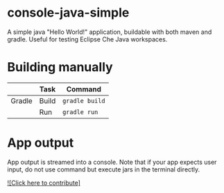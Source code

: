 # console-java-simple

A simple java "Hello World!" application, buildable with both maven and gradle. Useful for testing Eclipse Che Java workspaces.


# Building manually

|        | Task  | Command                    |
| ------ | ----- | -------------------------- |
| Gradle | Build | `gradle build`             |
|        | Run   | `gradle run`               |


# App output

App output is streamed into a console. Note that if your app expects user input, do not use command but execute jars in the terminal directly.

[![Click here to contribute]](https://codeready-openshift-workspaces.oms01-poc-os-dal10-85324c52898dd6a34a32489ae17c810f-0000.us-south.containers.appdomain.cloud/factory?url=https://github.com/priyajithc/oms-extension-sample.git)
